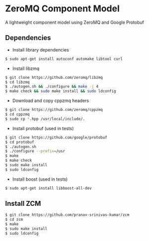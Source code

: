 ZeroMQ Component Model
======================

A lightweight component model using ZeroMQ and Google Protobuf

Dependencies
------------

* Install library dependencies

```bash
$ sudo apt-get install autoconf automake libtool curl
```

* Install libzmq

```bash
$ git clone https://github.com/zeromq/libzmq
$ cd libzmq
$ ./autogen.sh && ./configure && make -j 4
$ make check && sudo make install && sudo ldconfig
```

* Download and copy cppzmq headers

```bash
$ git clone https://github.com/zeromq/cppzmq
$ cd cppzmq
$ sudo cp *.hpp /usr/local/include/.
```

* Install protobuf (used in tests)

```bash
$ git clone https://github.com/google/protobuf
$ cd protobuf
$ ./autogen.sh
$ ./configure --prefix=/usr
$ make
$ make check
$ sudo make install
$ sudo ldconfig
```

* Install boost (used in tests)

```bash
$ sudo apt-get install libboost-all-dev
```

Install ZCM
------------

```bash
$ git clone https://github.com/pranav-srinivas-kumar/zcm
$ cd zcm
$ make
$ sudo make install
$ sudo ldconfig
```
